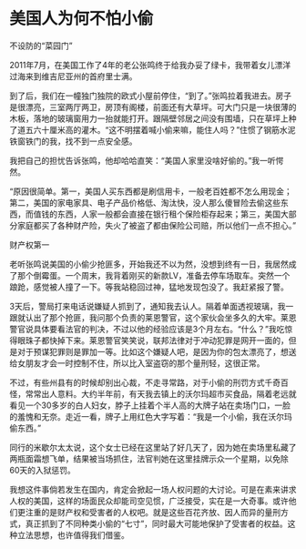 # 美国人为何不怕小偷

不设防的“菜园门” 

2011年7月，在美国工作了4年的老公张鸣终于给我办妥了绿卡，我带着女儿漂洋过海来到维吉尼亚州的首府里士满。 

到了后，我们在一幢独门独院的欧式小屋前停住，“到了。”张鸣拉着我进去。房子是很漂亮，三室两厅两卫，房顶有阁楼，前面还有大草坪。可大门只是一块很薄的木板，落地的玻璃窗用力一抬就能打开。跟隔壁邻居之间没有围墙，只在草坪上种了道五六十厘米高的灌木。“这不明摆着喊小偷来嘛，能住人吗？”住惯了钢筋水泥铁窗铁门的我，找不到一点安全感。 

我把自己的担忧告诉张鸣，他却哈哈直笑：“美国人家里没啥好偷的。”我一听愕然。 

“原因很简单。第一，美国人买东西都是刷信用卡，一般老百姓都不怎么用现金；第二，美国的家电家具、电子产品价格低、淘汰快，没人那么傻冒险去偷这些东西，而值钱的东西，人家一般都会直接在银行租个保险柜存起来；第三，美国大部分家庭都买了各种财产险，失火了被盗了都由保险公司赔，所以他们一点不担心。” 

财产权第一 

老听张鸣说美国的小偷少抢匪多，开始我还不以为然，没想到终有一日，我居然成了那个倒霉蛋。一个周末，我背着刚买的新款LV，准备去停车场取车。突然一个踉跄，感觉被人撞了一下。等我站稳回过神，猛地发现包没了。我赶紧报了警。 

3天后，警局打来电话说嫌疑人抓到了，通知我去认人。隔着单面透视玻璃，我一跟就认出了那个抢匪，我问那个负责的莱恩警官，这个家伙会坐多久的大牢。莱恩警官说具体要看法官的判决，不过以他的经验应该是3个月左右。“什么？”我吃惊得眼珠子都快掉下来。莱恩警官笑笑说，联邦法律对于冲动犯罪是网开一面的，但是对于预谋犯罪则是罪加一等。比如这个嫌疑人吧，是因为你的包太漂亮了，想送给女朋友才会一时控制不住，所以比入室盗窃的那个量刑轻，这很正常。 

不过，有些州县有的时候却别出心裁，不走寻常路，对于小偷的刑罚方式千奇百怪，常常出人意料。大约半年前，有天我去镇上的沃尔玛超市买食品，隔着老远就看见一个30多岁的白人妇女，脖子上挂着个半人高的大牌子站在卖场门口，一脸的羞愧和无奈。走近一看，牌子上用红色大字写着：“我是一个小偷，我在沃尔玛偷东西。” 

同行的米歇尔太太说，这个女士已经在这里站了好几天了，因为她在卖场里私藏了两瓶面霜想飞单，结果被当场抓住，法官判她在这里挂牌示众一个星期，以免除60天的入狱惩罚。 

我想这件事倘若发生在国内，肯定会掀起一场人权问题的大讨论。可是在素来讲求人权的美国，这样的场面民众却能司空见惯，广泛接受，实在是一大奇事。或许他们更注重的是财产权和受害者的人权吧。就是这些百花齐放、因人而异的量刑方式，真正抓到了不同种类小偷的“七寸”，同时最大可能地保护了受害者的权益。这种立法思想，也许值得我们借鉴。